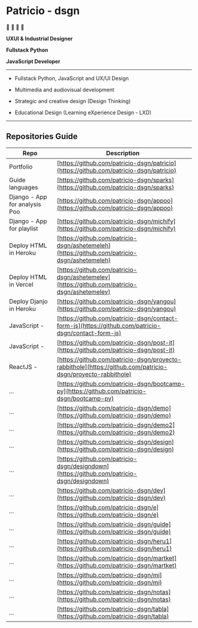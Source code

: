 # Patricio - dsgn

🦊 🚀 💭 👾


**UXUI & Industrial Designer**

**Fullstack Python**

**JavaScript Developer**

---

- Fullstack Python, JavaScript and UX/UI Design

- Multimedia and audiovisual development

- Strategic and creative design (Design Thinking)

- Educational Design (Learning eXperience Design - LXD)

---


## Repositories Guide

| Repo | Description |
| --- | --- |
| Portfolio                     | [https://github.com/patricio-dsgn/patricio](https://github.com/patricio-dsgn/patricio) |
| Guide languages               | [https://github.com/patricio-dsgn/sparks](https://github.com/patricio-dsgn/sparks)|
| Django - App for analysis Poo | [https://github.com/patricio-dsgn/appoo](https://github.com/patricio-dsgn/appoo) |
| Django - App for playlist     | [https://github.com/patricio-dsgn/michify](https://github.com/patricio-dsgn/michify) |
| Deploy HTML in Heroku         | [https://github.com/patricio-dsgn/ashetemeleh](https://github.com/patricio-dsgn/ashetemeleh) |
| Deploy HTML in Vercel         | [https://github.com/patricio-dsgn/ashetemelev](https://github.com/patricio-dsgn/ashetemelev) |
| Deploy Djanjo in Heroku       | [https://github.com/patricio-dsgn/yangou](https://github.com/patricio-dsgn/yangou) |
| JavaScript -                  | [https://github.com/patricio-dsgn/contact-form-js](https://github.com/patricio-dsgn/contact-form-js) |
| JavaScript -                  | [https://github.com/patricio-dsgn/post-it](https://github.com/patricio-dsgn/post-it) |
| ReactJS -                     | [https://github.com/patricio-dsgn/proyecto-rabbithole](https://github.com/patricio-dsgn/proyecto-rabbithole) |
| ...                           | [https://github.com/patricio-dsgn/bootcamp-py](https://github.com/patricio-dsgn/bootcamp-py) |
| ...                           | [https://github.com/patricio-dsgn/demo](https://github.com/patricio-dsgn/demo) |
| ...                           | [https://github.com/patricio-dsgn/demo2](https://github.com/patricio-dsgn/demo2) |
| ...                           | [https://github.com/patricio-dsgn/design](https://github.com/patricio-dsgn/design) |
| ...                           | [https://github.com/patricio-dsgn/designdown](https://github.com/patricio-dsgn/designdown) |
| ...                           | [https://github.com/patricio-dsgn/dev](https://github.com/patricio-dsgn/dev) |
| ...                           | [https://github.com/patricio-dsgn/e](https://github.com/patricio-dsgn/e) |
| ...                           | [https://github.com/patricio-dsgn/guide](https://github.com/patricio-dsgn/guide) |
| ...                           | [https://github.com/patricio-dsgn/heru1](https://github.com/patricio-dsgn/heru1) |
| ...                           | [https://github.com/patricio-dsgn/martket](https://github.com/patricio-dsgn/martket) |
| ...                           | [https://github.com/patricio-dsgn/mi](https://github.com/patricio-dsgn/mi) |
| ...                           | [https://github.com/patricio-dsgn/notas](https://github.com/patricio-dsgn/notas)|
| ...                           | [https://github.com/patricio-dsgn/tabla](https://github.com/patricio-dsgn/tabla)|
